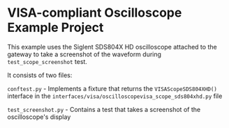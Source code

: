 # VISA-compliant Oscilloscope Example Project

This example uses the Siglent SDS804X HD oscilloscope attached to the gateway to take a screenshot of the waveform during `test_scope_screenshot` test.

It consists of two files:

`conftest.py` - Implements a fixture that returns the `VISAScopeSDS804XHD()` interface in the `interfaces/visa/oscilloscopevisa_scope_sds804xhd.py` file

`test_screenshot.py` - Contains a test that takes a screenshot of the oscilloscope's display